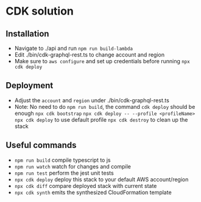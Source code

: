 # CDK solution

## Installation

- Navigate to ./api and run `npm run build-lambda`
- Edit ./bin/cdk-graphql-rest.ts to change account and region
- Make sure to `aws configure` and set up credentials before running `npx cdk deploy`

## Deployment

- Adjust the `account` and `region` under ./bin/cdk-graphql-rest.ts
- Note: No need to do `npm run build`, the command `cdk deploy` should be enough
  `npx cdk bootstrap`
  `npx cdk deploy -- --profile <profileName>`
  `npx cdk deploy` to use default profile
  `npx cdk destroy` to clean up the stack

## Useful commands

- `npm run build` compile typescript to js
- `npm run watch` watch for changes and compile
- `npm run test` perform the jest unit tests
- `npx cdk deploy` deploy this stack to your default AWS account/region
- `npx cdk diff` compare deployed stack with current state
- `npx cdk synth` emits the synthesized CloudFormation template

